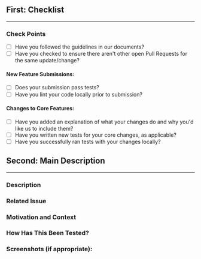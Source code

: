 <!-- You can erase any parts of this template not applicable to your Pull Request. -->
## First: Checklist

---

### Check Points

* [ ] Have you followed the guidelines in our documents?
* [ ] Have you checked to ensure there aren't other open Pull Requests for the same update/change?

#### New Feature Submissions:

- [ ] Does your submission pass tests?
- [ ] Have you lint your code locally prior to submission?

#### Changes to Core Features:

* [ ] Have you added an explanation of what your changes do and why you'd like us to include them?
* [ ] Have you written new tests for your core changes, as applicable?
* [ ] Have you successfully ran tests with your changes locally?

<!-- You can erase any parts of checklist in your Pull Request. -->

## Second: Main Description

---

<!--- Provide a general summary of your changes in the Title above -->

### Description
<!--- Describe your changes in detail -->

### Related Issue
<!--- This project only accepts pull requests related to open issues -->
<!--- If suggesting a new feature or change, please discuss it in an issue first -->
<!--- If fixing a bug, there should be an issue describing it with steps to reproduce -->
<!--- Please link to the issue here: -->

### Motivation and Context
<!--- Why is this change required? What problem does it solve? -->
<!--- If it fixes an open issue, please link to the issue here. -->

### How Has This Been Tested?
<!--- Please describe in detail how you tested your changes. -->
<!--- Include details of your testing environment, and the tests you ran to -->
<!--- see how your change affects other areas of the code, etc. -->

### Screenshots (if appropriate):
